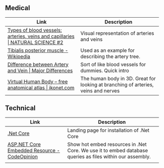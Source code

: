 ## Medical

| Link                                     | Description                              |
| ---------------------------------------- | ---------------------------------------- |
| [Types of blood vessels: arteries, veins and capillaries \| NATURAL SCIENCE #2](https://arts2science.wordpress.com/livingthings/people/circulatorysystem/veinsarteriescapillaries/) | Visual representation of arteries and veins |
| [Tibialis posterior muscle - Wikipedia](https://en.wikipedia.org/wiki/Tibialis_posterior_muscle) | Used as an example for describing the artery tree. |
| [Difference between Artery and Vein \| Major Differences](http://www.majordifferences.com/2013/02/difference-between-artery-and-vein.html#.WJBHbPnhAdW) | Sort of like blood vessels for dummies. Quick intro |
| [Virtual Human Body – free anatomical atlas \| ikonet.com](http://www.ikonet.com/en/health/virtual-human-body/virtualhumanbody.php) | The human body in 3D. Great for looking at branching of arteries, veins and nerves |



## Technical

| Link                                     | Description                              |
| ---------------------------------------- | ---------------------------------------- |
| [.Net Core](https://www.microsoft.com/net/core#windowsvs2015) | Landing page for installation of .Net Core |
| [ASP.NET Core Embedded Resource - CodeOpinion](http://codeopinion.com/asp-net-core-embedded-resource/) | Show hot embed resources in .Net Core. We use it to embed  database queries as files within our assembly. |
|                                          |                                          |